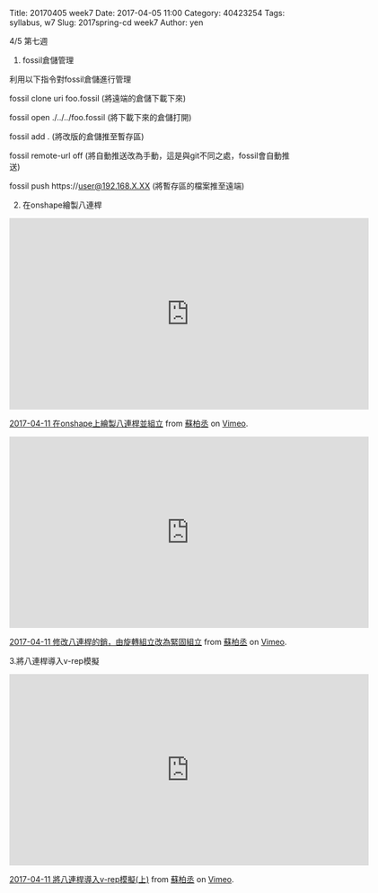 Title: 20170405 week7
Date: 2017-04-05 11:00
Category: 40423254
Tags: syllabus, w7
Slug: 2017spring-cd week7
Author: yen

4/5 第七週

<!-- PELICAN_END_SUMMARY -->

1. fossil倉儲管理

利用以下指令對fossil倉儲進行管理

fossil clone uri foo.fossil (將遠端的倉儲下載下來)

fossil open ./../../foo.fossil (將下載下來的倉儲打開)

fossil add . (將改版的倉儲推至暫存區)

fossil remote-url off (將自動推送改為手動，這是與git不同之處，fossil會自動推送)

fossil push https://user@192.168.X.XX (將暫存區的檔案推至遠端)

2. 在onshape繪製八連桿

<iframe src="https://player.vimeo.com/video/212756217" width="640" height="341" frameborder="0" webkitallowfullscreen mozallowfullscreen allowfullscreen></iframe>
<p><a href="https://vimeo.com/212756217">2017-04-11 在onshape上繪製八連桿並組立</a> from <a href="https://vimeo.com/user45596496">蘇柏丞</a> on <a href="https://vimeo.com">Vimeo</a>.</p>

<iframe src="https://player.vimeo.com/video/212756256" width="640" height="341" frameborder="0" webkitallowfullscreen mozallowfullscreen allowfullscreen></iframe>
<p><a href="https://vimeo.com/212756256">2017-04-11 修改八連桿的銷，由旋轉組立改為緊固組立</a> from <a href="https://vimeo.com/user45596496">蘇柏丞</a> on <a href="https://vimeo.com">Vimeo</a>.</p>

3.將八連桿導入v-rep模擬

<iframe src="https://player.vimeo.com/video/212771409" width="640" height="341" frameborder="0" webkitallowfullscreen mozallowfullscreen allowfullscreen></iframe>
<p><a href="https://vimeo.com/212771409">2017-04-11 將八連桿導入v-rep模擬(上)</a> from <a href="https://vimeo.com/user45596496">蘇柏丞</a> on <a href="https://vimeo.com">Vimeo</a>.</p>

